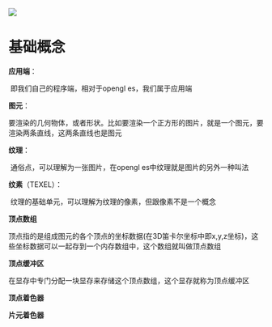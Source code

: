 ![](https://docimg8.docs.qq.com/image/pM80q6Kk2KlCiGm_oxjoVQ?w=300&h=150)

# 基础概念

**应用端**：

​	即我们自己的程序端，相对于opengl es，我们属于应用端

**图元**：

​	要渲染的几何物体，或者形状。比如要渲染一个正方形的图片，就是一个图元，要渲染两条直线，这两条直线也是图元

**纹理**：

​	通俗点，可以理解为一张图片，在opengl es中纹理就是图片的另外一种叫法

**纹素**（TEXEL）：

​	纹理的基础单元，可以理解为纹理的像素，但跟像素不是一个概念

**顶点数组**

​	顶点指的是组成图元的各个顶点的坐标数据(在3D笛卡尔坐标中即x,y,z坐标)，这些坐标数据可以一起存到一个内存数组中，这个数组就叫做顶点数组

**顶点缓冲区**

​	在显存中专门分配一块显存来存储这个顶点数组，这个显存就称为顶点缓冲区



**顶点着色器**

**片元着色器**



